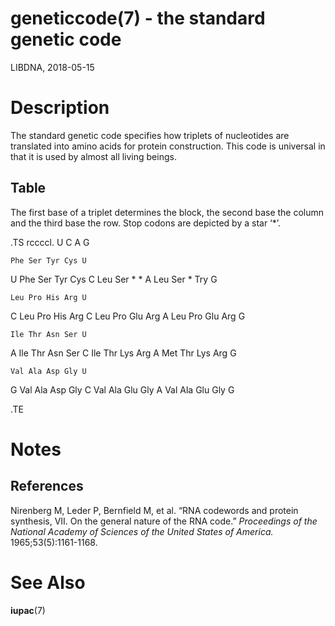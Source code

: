 # geneticcode(7) - the standard genetic code

LIBDNA, 2018-05-15


# Description

The standard genetic code specifies how triplets of nucleotides are translated into amino acids for protein construction. This code is universal in that it is used by almost all living beings.


## Table

The first base of a triplet determines the block, the second base the column and the third base the row. Stop codons are depicted by a star ‘*’.

.TS
rccccl.
	U	C	A	G

	Phe	Ser	Tyr	Cys	U
U	Phe	Ser	Tyr	Cys	C
	Leu	Ser	*	*	A
	Leu	Ser	*	Try	G

	Leu	Pro	His	Arg	U
C	Leu	Pro	His	Arg	C
	Leu	Pro	Glu	Arg	A
	Leu	Pro	Glu	Arg	G

	Ile	Thr	Asn	Ser	U
A	Ile	Thr	Asn	Ser	C
	Ile	Thr	Lys	Arg	A
	Met	Thr	Lys	Arg	G

	Val	Ala	Asp	Gly	U
G	Val	Ala	Asp	Gly	C
	Val	Ala	Glu	Gly	A
	Val	Ala	Glu	Gly	G

.TE


# Notes


## References

Nirenberg M, Leder P, Bernfield M, et al. “RNA codewords and protein synthesis, VII. On the general nature of the RNA code.” _Proceedings of the National Academy of Sciences of the United States of America._ 1965;53(5):1161-1168.


# See Also

**iupac**(7)

